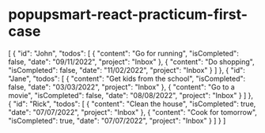 # popupsmart-react-practicum-first-case

[
{
"id": "John",
"todos": [
{
"content": "Go for running",
"isCompleted": false,
"date": "09/11/2022",
"project": "Inbox"
},
{
"content": "Do shopping",
"isCompleted": false,
"date": "11/02/2022",
"project": "Inbox"
}
]
},
{
"id": "Jane",
"todos": [
{
"content": "Get kids from the school",
"isCompleted": false,
"date": "03/03/2022",
"project": "Inbox"
},
{
"content": "Go to a movie",
"isCompleted": false,
"date": "08/08/2022",
"project": "Inbox"
}
]
},
{
"id": "Rick",
"todos": [
{
"content": "Clean the house",
"isCompleted": true,
"date": "07/07/2022",
"project": "Inbox"
},
{
"content": "Cook for tomorrow",
"isCompleted": true,
"date": "07/07/2022",
"project": "Inbox"
}
]
}
]
